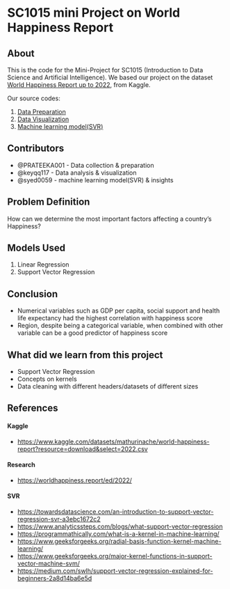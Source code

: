 # SC1015 mini Project on World Happiness Report


## About

This is the code for the Mini-Project for SC1015 (Introduction to Data Science and Artificial Intelligence). We based our project on the dataset [World Happiness Report up to 2022](https://www.kaggle.com/datasets/mathurinache/world-happiness-report), from Kaggle.

Our source codes:
1. [Data Preparation](https://github.com/keyqq117/SC1015_Project_Data_science/blob/94801ee6dcf1834fee36a20c5fe47c0bdf2cf686/SC1015%20project%20data%20preparation.ipynb)
2. [Data Visualization](https://github.com/keyqq117/SC1015_Project_Data_science/blob/94801ee6dcf1834fee36a20c5fe47c0bdf2cf686/SC1015%20project%20data%20visualisation%20(5).ipynb)
3. [Machine learning model(SVR)](https://github.com/keyqq117/SC1015_Project_Data_science/blob/94801ee6dcf1834fee36a20c5fe47c0bdf2cf686/SC1015%20project%20machine%20learning.ipynb)

## Contributors
- @PRATEEKA001 - Data collection & preparation
- @keyqq117 - Data analysis & visualization
- @syed0059 - machine learning model(SVR) & insights

## Problem Definition
How can we determine the most important factors affecting a country’s Happiness?

## Models Used
1. Linear Regression
2. Support Vector Regression

## Conclusion
 - Numerical variables such as GDP per capita, social support and health life expectancy had the highest correlation with happiness score
 - Region, despite being a categorical variable, when combined with other variable can be a good predictor of happiness score
 

## What did we learn from this project
- Support Vector Regression
- Concepts on kernels
- Data cleaning with different headers/datasets of different sizes

## References
#### Kaggle 
- https://www.kaggle.com/datasets/mathurinache/world-happiness-report?resource=download&select=2022.csv
#### Research
- https://worldhappiness.report/ed/2022/
#### SVR 
- https://towardsdatascience.com/an-introduction-to-support-vector-regression-svr-a3ebc1672c2
- https://www.analyticssteps.com/blogs/what-support-vector-regression
- https://programmathically.com/what-is-a-kernel-in-machine-learning/
- https://www.geeksforgeeks.org/radial-basis-function-kernel-machine-learning/
- https://www.geeksforgeeks.org/major-kernel-functions-in-support-vector-machine-svm/
- https://medium.com/swlh/support-vector-regression-explained-for-beginners-2a8d14ba6e5d
